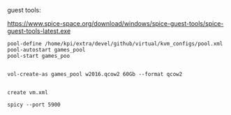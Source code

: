 guest tools:

https://www.spice-space.org/download/windows/spice-guest-tools/spice-guest-tools-latest.exe

```
pool-define /home/kpi/extra/devel/github/virtual/kvm_configs/pool.xml
pool-autostart games_pool
pool-start games_poo


vol-create-as games_pool w2016.qcow2 60Gb --format qcow2


create vm.xml

spicy --port 5900
```
